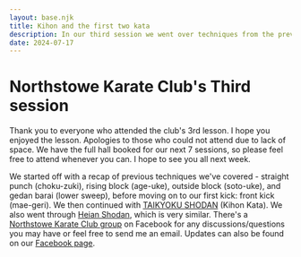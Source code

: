```yaml
---
layout: base.njk
title: Kihon and the first two kata
description: In our third session we went over techniques from the previous lesson including stepping punch and rising block. We then focused on front kick and kihon kata.
date: 2024-07-17
---
```

# Northstowe Karate Club's Third session

Thank you to everyone who attended the club's 3rd lesson. I hope you enjoyed the lesson. Apologies to those who could not attend due to lack of space. We have the full hall booked for our next 7 sessions, so please feel free to attend whenever you can. I hope to see you all next week.

We started off with a recap of previous techniques we've covered - straight punch (choku-zuki), rising block (age-uke), outside block (soto-uke), and gedan barai (lower sweep), before moving on to our first kick: front kick (mae-geri). We then continued with [TAIKYOKU SHODAN](https://www.youtube.com/watch?v=jJsSGHYF7_s) (Kihon Kata). We also went through [Heian Shodan](https://www.youtube.com/watch?v=bpUAkkrwNVs), which is very similar. There's a [Northstowe Karate Club group](https://www.facebook.com/groups/468916798849946) on Facebook for any discussions/questions you may have or feel free to send me an email. Updates can also be found on our [Facebook page](https://www.facebook.com/profile.php?id=61560001297561).

